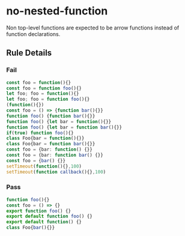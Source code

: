 <!-- prettier-ignore-start -->
# no-nested-function

Non top-level functions are expected to be arrow functions instead of function declarations.

## Rule Details

### Fail

```ts
const foo = function(){}
const foo = function foo(){}
let foo; foo = function(){}
let foo; foo = function foo(){}
(function(){})
const foo = () => {function bar(){}}
function foo() {function bar(){}}
function foo() {let bar = function(){}}
function foo() {let bar = function bar(){}}
if(true) function foo(){}
class Foo{bar = function(){}}
class Foo{bar = function bar(){}}
const foo = {bar: function() {}}
const foo = {bar: function bar() {}}
const foo = {bar() {}}
setTimeout(function(){},100)
setTimeout(function callback(){},100)
```

### Pass

```ts
function foo(){}
const foo = () => {}
export function foo() {}
export default function foo() {}
export default function() {}
class Foo{bar(){}}
```
<!-- prettier-ignore-end -->
